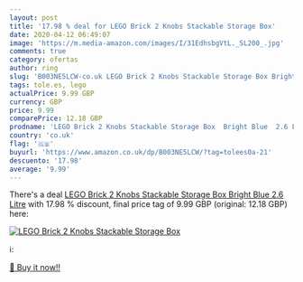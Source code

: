 ```yaml
---
layout: post
title: '17.98 % deal for LEGO Brick 2 Knobs Stackable Storage Box'
date: 2020-04-12 06:49:07
image: 'https://m.media-amazon.com/images/I/31EdhsbgVtL._SL200_.jpg'
comments: true
category: ofertas
author: ring
slug: 'B003NE5LCW-co.uk LEGO Brick 2 Knobs Stackable Storage Box Bright Blue...'
tags: tole.es, lego
actualPrice: 9.99 GBP
currency: GBP
price: 9.99
comparePrice: 12.18 GBP
prodname: 'LEGO Brick 2 Knobs Stackable Storage Box  Bright Blue  2.6 Litre'
country: 'co.uk'
flag: '🇬🇧'
buyurl: 'https://www.amazon.co.uk/dp/B003NE5LCW/?tag=tolees0a-21'
descuento: '17.98'
average: '9.99'
---
```


There's a deal [LEGO Brick 2 Knobs Stackable Storage Box  Bright Blue  2.6 Litre](https://www.amazon.co.uk/dp/B003NE5LCW/?tag=tolees0a-21)  with  17.98 % discount, final price tag of  9.99 GBP (original: 12.18 GBP) here:

[![LEGO Brick 2 Knobs Stackable Storage Box](https://m.media-amazon.com/images/I/31EdhsbgVtL._SL200_.jpg)](https://www.amazon.co.uk/dp/B003NE5LCW/?tag=tolees0a-21)

ℹ️:


[🛒 Buy it now!!](https://www.amazon.co.uk/dp/B003NE5LCW/?tag=tolees0a-21)
